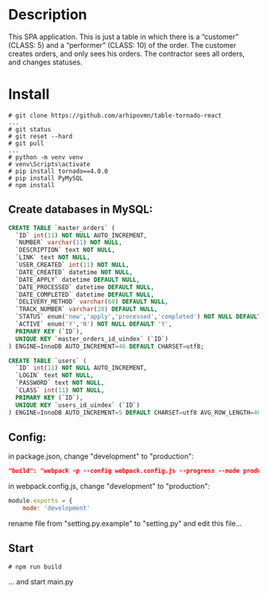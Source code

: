 # Description
This SPA application. This is just a table in which there is a “customer” (CLASS: 5) and a “performer” (CLASS: 10) of the order. The customer creates orders, and only sees his orders. The contractor sees all orders, and changes statuses.

# Install

```
# git clone https://github.com/arhipovmn/table-tornado-react
...
# git status
# git reset --hard
# git pull
...
# python -m venv venv  
# venv\Scripts\activate  
# pip install tornado==4.0.0  
# pip install PyMySQL  
# npm install  
```

## Create databases in MySQL:
```sql
CREATE TABLE `master_orders` (
  `ID` int(11) NOT NULL AUTO_INCREMENT,
  `NUMBER` varchar(11) NOT NULL,
  `DESCRIPTION` text NOT NULL,
  `LINK` text NOT NULL,
  `USER_CREATED` int(11) NOT NULL,
  `DATE_CREATED` datetime NOT NULL,
  `DATE_APPLY` datetime DEFAULT NULL,
  `DATE_PROCESSED` datetime DEFAULT NULL,
  `DATE_COMPLETED` datetime DEFAULT NULL,
  `DELIVERY_METHOD` varchar(60) DEFAULT NULL,
  `TRACK_NUMBER` varchar(20) DEFAULT NULL,
  `STATUS` enum('new','apply','processed','completed') NOT NULL DEFAULT 'new',
  `ACTIVE` enum('Y','N') NOT NULL DEFAULT 'Y',
  PRIMARY KEY (`ID`),
  UNIQUE KEY `master_orders_id_uindex` (`ID`)
) ENGINE=InnoDB AUTO_INCREMENT=46 DEFAULT CHARSET=utf8;

CREATE TABLE `users` (
  `ID` int(11) NOT NULL AUTO_INCREMENT,
  `LOGIN` text NOT NULL,
  `PASSWORD` text NOT NULL,
  `CLASS` int(11) NOT NULL,
  PRIMARY KEY (`ID`),
  UNIQUE KEY `users_id_uindex` (`ID`)
) ENGINE=InnoDB AUTO_INCREMENT=5 DEFAULT CHARSET=utf8 AVG_ROW_LENGTH=4096;
```

## Config:  
in package.json, change "development" to "production":  
```json
"build": "webpack -p --config webpack.config.js --progress --mode production",
```
in webpack.config.js, change "development" to "production":  
```js
module.exports = {
    mode: 'development'
```
rename file from "setting.py.example" to "setting.py" and edit this file... 

## Start
```
# npm run build
```
... and start main.py